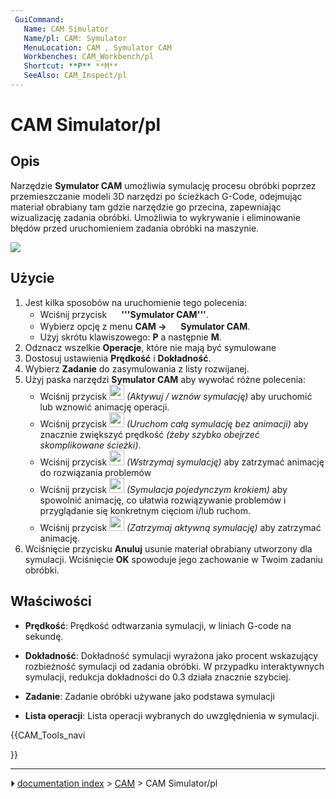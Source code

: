 ```yaml
---
 GuiCommand:
   Name: CAM Simulator
   Name/pl: CAM: Symulator
   MenuLocation: CAM , Symulator CAM
   Workbenches: CAM_Workbench/pl
   Shortcut: **P** **M**
   SeeAlso: CAM_Inspect/pl
---
```


# CAM Simulator/pl



## Opis

Narzędzie **Symulator CAM** umożliwia symulację procesu obróbki poprzez przemieszczanie modeli 3D narzędzi po ścieżkach G-Code, odejmując materiał obrabiany tam gdzie narzędzie go przecina, zapewniając wizualizację zadania obróbki. Umożliwia to wykrywanie i eliminowanie błędów przed uruchomieniem zadania obróbki na maszynie.

![](images/Path-Simulation.gif )



## Użycie

1.  Jest kilka sposobów na uruchomienie tego polecenia:
    -   Wciśnij przycisk **<img src="images/CAM_Simulator.svg" width=16px> '''Symulator CAM'''**.
    -   Wybierz opcję z menu **CAM → <img src="images/CAM_Simulator.svg" width=16px> Symulator CAM**.
    -   Użyj skrótu klawiszowego: **P** a następnie **M**.
2.  Odznacz wszelkie **Operacje**, które nie mają być symulowane
3.  Dostosuj ustawienia **Prędkość** i **Dokładność**.
4.  Wybierz **Zadanie** do zasymulowania z listy rozwijanej.
5.  Użyj paska narzędzi **Symulator CAM** aby wywołać różne polecenia:
    -   Wciśnij przycisk <img alt="" src=images/CAM_BPlay.svg  style="width:24px;"> *(Aktywuj / wznów symulację)* aby uruchomić lub wznowić animację operacji.
    -   Wciśnij przycisk <img alt="" src=images/CAM_BFastForward.svg  style="width:24px;"> *(Uruchom całą symulację bez animacji)* aby znacznie zwiększyć prędkość *(żeby szybko obejrzeć skomplikowane ścieżki)*.
    -   Wciśnij przycisk <img alt="" src=images/CAM_BPause.svg  style="width:24px;"> *(Wstrzymaj symulację)* aby zatrzymać animację do rozwiązania problemów
    -   Wciśnij przycisk <img alt="" src=images/CAM_BStep.svg  style="width:24px;"> *(Symulacja pojedynczym krokiem)* aby spowolnić animację, co ułatwia rozwiązywanie problemów i przyglądanie się konkretnym cięciom i/lub ruchom.
    -   Wciśnij przycisk <img alt="" src=images/CAM_BStop.svg  style="width:24px;"> *(Zatrzymaj aktywną symulację)* aby zatrzymać animację.
6.  Wciśnięcie przycisku **Anuluj** usunie materiał obrabiany utworzony dla symulacji. Wciśnięcie **OK** spowoduje jego zachowanie w Twoim zadaniu obróbki.



## Właściwości

-    **Prędkość**: Prędkość odtwarzania symulacji, w liniach G-code na sekundę.

-    **Dokładność**: Dokładność symulacji wyrażona jako procent wskazujący rozbieżność symulacji od zadania obróbki. W przypadku interaktywnych symulacji, redukcja dokładności do 0.3 działa znacznie szybciej.

-    **Zadanie**: Zadanie obróbki używane jako podstawa symulacji

-    **Lista operacji**: Lista operacji wybranych do uwzględnienia w symulacji.





{{CAM_Tools_navi

}}



---
⏵ [documentation index](../README.md) > [CAM](CAM_Workbench.md) > CAM Simulator/pl
